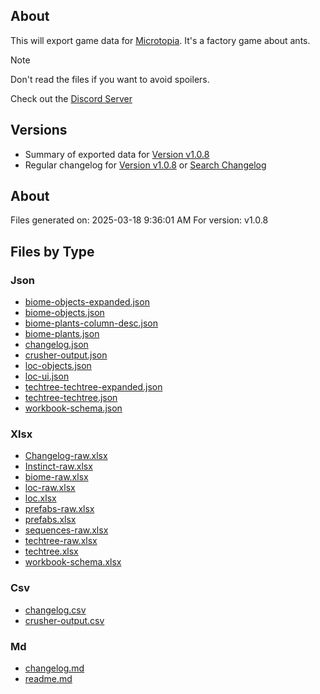## About

This will export game data for [Microtopia](https://store.steampowered.com/app/2750000/Microtopia/). It's a factory game about ants. 

> [!NOTE] 
> Don't read the files if you want to avoid spoilers. 

Check out the [Discord Server](https://discord.gg/F8GKVrxcWN)

## Versions

- Summary of exported data for [Version v1.0.8](./export/v1.0.8/readme.md)
- Regular changelog for [Version v1.0.8](./export/v1.0.8/changelog.md) or [Search Changelog](./export/v1.0.8/csv/changelog.csv)



## About

Files generated on: 2025-03-18 9:36:01 AM
For version: v1.0.8

## Files by Type


### Json


- [biome-objects-expanded.json](./export/v1.0.8/json/biome-objects-expanded.json)
- [biome-objects.json](./export/v1.0.8/json/biome-objects.json)
- [biome-plants-column-desc.json](./export/v1.0.8/json/biome-plants-column-desc.json)
- [biome-plants.json](./export/v1.0.8/json/biome-plants.json)
- [changelog.json](./export/v1.0.8/json/changelog.json)
- [crusher-output.json](./export/v1.0.8/json/crusher-output.json)
- [loc-objects.json](./export/v1.0.8/json/loc-objects.json)
- [loc-ui.json](./export/v1.0.8/json/loc-ui.json)
- [techtree-techtree-expanded.json](./export/v1.0.8/json/techtree-techtree-expanded.json)
- [techtree-techtree.json](./export/v1.0.8/json/techtree-techtree.json)
- [workbook-schema.json](./export/v1.0.8/json/workbook-schema.json)

### Xlsx


- [Changelog-raw.xlsx](./Changelog-raw.xlsx)
- [Instinct-raw.xlsx](./Instinct-raw.xlsx)
- [biome-raw.xlsx](./biome-raw.xlsx)
- [loc-raw.xlsx](./loc-raw.xlsx)
- [loc.xlsx](./loc.xlsx)
- [prefabs-raw.xlsx](./prefabs-raw.xlsx)
- [prefabs.xlsx](./prefabs.xlsx)
- [sequences-raw.xlsx](./sequences-raw.xlsx)
- [techtree-raw.xlsx](./techtree-raw.xlsx)
- [techtree.xlsx](./techtree.xlsx)
- [workbook-schema.xlsx](./workbook-schema.xlsx)

### Csv


- [changelog.csv](./csv/changelog.csv)
- [crusher-output.csv](./csv/crusher-output.csv)

### Md


- [changelog.md](./changelog.md)
- [readme.md](./readme.md)


